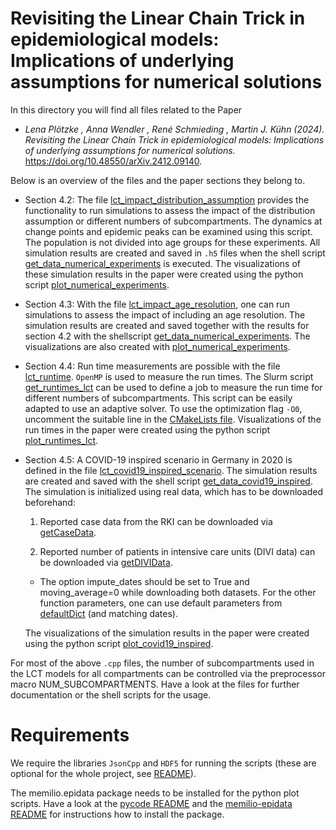 # Revisiting the Linear Chain Trick in epidemiological models: Implications of underlying assumptions for numerical solutions #

In this directory you will find all files related to the Paper 

- _Lena Plötzke , Anna Wendler , René Schmieding , Martin J. Kühn (2024). Revisiting the Linear Chain Trick in epidemiological models: Implications of underlying assumptions for numerical solutions._ 
https://doi.org/10.48550/arXiv.2412.09140.

Below is an overview of the files and the paper sections they belong to.

- Section 4.2: The file [lct_impact_distribution_assumption](lct_impact_distribution_assumption.cpp) provides the functionality to run simulations to assess the impact of the distribution assumption or different numbers of subcompartments. The dynamics at change points and epidemic peaks can be examined using this script. The population is not divided into age groups for these experiments. All simulation results are created and saved in `.h5` files when the shell script [get_data_numerical_experiments](get_data_numerical_experiments.sh) is executed. The visualizations of these simulation results in the paper were created using the python script [plot_numerical_experiments](plot_numerical_experiments.py).

- Section 4.3: With the file [lct_impact_age_resolution](lct_impact_age_resolution.cpp), one can run simulations to assess the impact of including an age resolution. The simulation results are created and saved together with the results for section 4.2 with the shellscript [get_data_numerical_experiments](get_data_numerical_experiments.sh). The visualizations are also created with [plot_numerical_experiments](plot_numerical_experiments.py).

- Section 4.4: Run time measurements are possible with the file [lct_runtime](lct_runtime.cpp). `OpenMP` is used to measure the run times. The Slurm script [get_runtimes_lct](get_runtimes_lct.sh) can be used to define a job to measure the run time for different numbers of subcompartments. This script can be easily adapted to use an adaptive solver. To use the optimization flag `-O0`, uncomment the suitable line in the [CMakeLists file](CMakeLists.txt). Visualizations of the run times in the paper were created using the python script [plot_runtimes_lct](plot_runtimes_lct.py).

- Section 4.5: A COVID-19 inspired scenario in Germany in 2020 is defined in the file [lct_covid19_inspired_scenario](lct_covid19_inspired_scenario.cpp). The simulation results are created and saved with the shell script [get_data_covid19_inspired](get_data_covid19_inspired.sh). 
    The simulation is initialized using real data, which has to be downloaded beforehand:
    1. Reported case data from the RKI can be downloaded via [getCaseData](../../../pycode/memilio-epidata/memilio/epidata/getCaseData.py).

    2. Reported number of patients in intensive care units (DIVI data) can be downloaded via [getDIVIData](../../../pycode/memilio-epidata/memilio/epidata/getDIVIData.py).

    - The option impute_dates should be set to True and moving_average=0 while downloading both datasets. For the other function parameters, one can use default parameters from [defaultDict](../../../pycode/memilio-epidata/memilio/epidata/defaultDict.py) (and matching dates).

    The visualizations of the simulation results in the paper were created using the python script [plot_covid19_inspired](plot_covid19_inspired.py).


For most of the above `.cpp` files, the number of subcompartments used in the LCT models for all compartments can be controlled via the preprocessor macro NUM_SUBCOMPARTMENTS. Have a look at the files for further documentation or the shell scripts for the usage. 

# Requirements
We require the libraries `JsonCpp` and `HDF5` for running the scripts (these are optional for the whole project, see [README](../../README.md)).

The memilio.epidata package needs to be installed for the python plot scripts. 
Have a look at the [pycode README](../../../pycode/README.rst) and the [memilio-epidata README](../../../pycode/memilio-epidata/README.rst) for instructions how to install the package.

